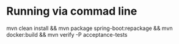 # Running via commad line
mvn clean install && mvn package spring-boot:repackage && mvn docker:build && mvn verify -P acceptance-tests
